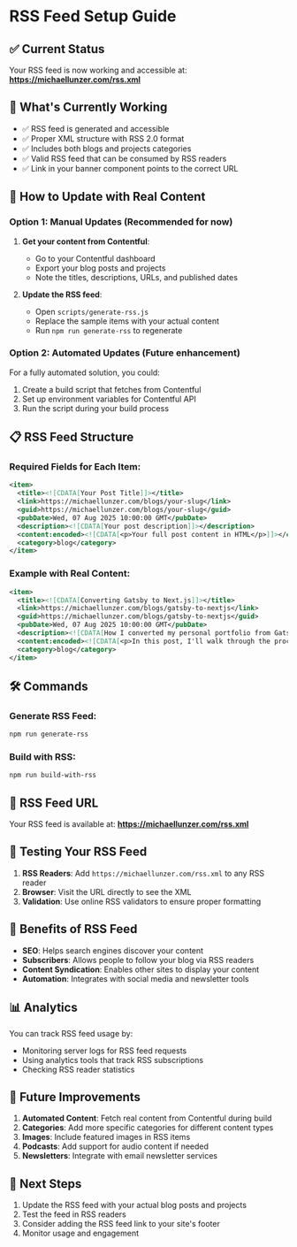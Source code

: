 # RSS Feed Setup Guide

## ✅ Current Status
Your RSS feed is now working and accessible at: **https://michaellunzer.com/rss.xml**

## 📝 What's Currently Working
- ✅ RSS feed is generated and accessible
- ✅ Proper XML structure with RSS 2.0 format
- ✅ Includes both blogs and projects categories
- ✅ Valid RSS feed that can be consumed by RSS readers
- ✅ Link in your banner component points to the correct URL

## 🔄 How to Update with Real Content

### Option 1: Manual Updates (Recommended for now)
1. **Get your content from Contentful**:
   - Go to your Contentful dashboard
   - Export your blog posts and projects
   - Note the titles, descriptions, URLs, and published dates

2. **Update the RSS feed**:
   - Open `scripts/generate-rss.js`
   - Replace the sample items with your actual content
   - Run `npm run generate-rss` to regenerate

### Option 2: Automated Updates (Future enhancement)
For a fully automated solution, you could:
1. Create a build script that fetches from Contentful
2. Set up environment variables for Contentful API
3. Run the script during your build process

## 📋 RSS Feed Structure

### Required Fields for Each Item:
```xml
<item>
  <title><![CDATA[Your Post Title]]></title>
  <link>https://michaellunzer.com/blogs/your-slug</link>
  <guid>https://michaellunzer.com/blogs/your-slug</guid>
  <pubDate>Wed, 07 Aug 2025 10:00:00 GMT</pubDate>
  <description><![CDATA[Your post description]]></description>
  <content:encoded><![CDATA[<p>Your full post content in HTML</p>]]></content:encoded>
  <category>blog</category>
</item>
```

### Example with Real Content:
```xml
<item>
  <title><![CDATA[Converting Gatsby to Next.js]]></title>
  <link>https://michaellunzer.com/blogs/gatsby-to-nextjs</link>
  <guid>https://michaellunzer.com/blogs/gatsby-to-nextjs</guid>
  <pubDate>Wed, 07 Aug 2025 10:00:00 GMT</pubDate>
  <description><![CDATA[How I converted my personal portfolio from Gatsby to Next.js, including challenges and solutions.]]></description>
  <content:encoded><![CDATA[<p>In this post, I'll walk through the process of converting my personal portfolio from Gatsby to Next.js...</p>]]></content:encoded>
  <category>blog</category>
</item>
```

## 🛠️ Commands

### Generate RSS Feed:
```bash
npm run generate-rss
```

### Build with RSS:
```bash
npm run build-with-rss
```

## 🔗 RSS Feed URL
Your RSS feed is available at: **https://michaellunzer.com/rss.xml**

## 📱 Testing Your RSS Feed
1. **RSS Readers**: Add `https://michaellunzer.com/rss.xml` to any RSS reader
2. **Browser**: Visit the URL directly to see the XML
3. **Validation**: Use online RSS validators to ensure proper formatting

## 🎯 Benefits of RSS Feed
- **SEO**: Helps search engines discover your content
- **Subscribers**: Allows people to follow your blog via RSS readers
- **Content Syndication**: Enables other sites to display your content
- **Automation**: Integrates with social media and newsletter tools

## 📊 Analytics
You can track RSS feed usage by:
- Monitoring server logs for RSS feed requests
- Using analytics tools that track RSS subscriptions
- Checking RSS reader statistics

## 🔄 Future Improvements
1. **Automated Content**: Fetch real content from Contentful during build
2. **Categories**: Add more specific categories for different content types
3. **Images**: Include featured images in RSS items
4. **Podcasts**: Add support for audio content if needed
5. **Newsletters**: Integrate with email newsletter services

## 🚀 Next Steps
1. Update the RSS feed with your actual blog posts and projects
2. Test the feed in RSS readers
3. Consider adding the RSS feed link to your site's footer
4. Monitor usage and engagement
